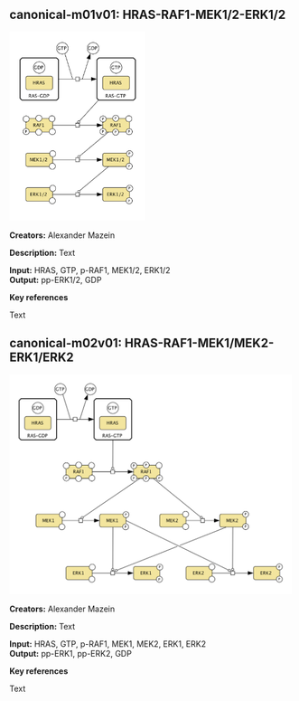 ## canonical-m01v01: HRAS-RAF1-MEK1/2-ERK1/2

<img src="canonical-m01-v01.png" width="240"/>  

**Creators:** Alexander Mazein

**Description:** Text  

**Input:** HRAS, GTP, p-RAF1, MEK1/2, ERK1/2  
**Output:** pp-ERK1/2, GDP  

**Key references**  

Text

## canonical-m02v01: HRAS-RAF1-MEK1/MEK2-ERK1/ERK2

<img src="canonical-m02-v01.png" width="500"/>

**Creators:** Alexander Mazein

**Description:** Text  

**Input:** HRAS, GTP, p-RAF1, MEK1, MEK2, ERK1, ERK2  
**Output:** pp-ERK1, pp-ERK2, GDP  

**Key references**  

Text

